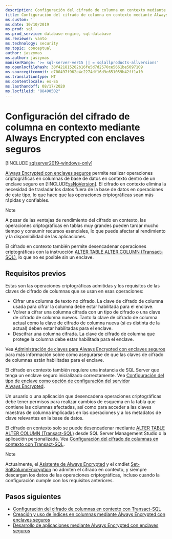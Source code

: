 ```yaml
---
description: Configuración del cifrado de columna en contexto mediante Always Encrypted con enclaves seguros
title: Configuración del cifrado de columna en contexto mediante Always Encrypted con enclaves seguros | Microsoft Docs
ms.custom: ''
ms.date: 10/10/2019
ms.prod: sql
ms.prod_service: database-engine, sql-database
ms.reviewer: vanto
ms.technology: security
ms.topic: conceptual
author: jaszymas
ms.author: jaszymas
monikerRange: '>= sql-server-ver15 || = sqlallproducts-allversions'
ms.openlocfilehash: 38f421815202b16fe5d7d2570ce5661be5097109
ms.sourcegitcommit: e700497f962e4c2274df16d9e651059b42ff1a10
ms.translationtype: HT
ms.contentlocale: es-ES
ms.lasthandoff: 08/17/2020
ms.locfileid: "88490502"
---
```

# <a name="configure-column-encryption-in-place-using-always-encrypted-with-secure-enclaves"></a>Configuración del cifrado de columna en contexto mediante Always Encrypted con enclaves seguros 
[!INCLUDE [sqlserver2019-windows-only](../../../includes/applies-to-version/sqlserver2019-windows-only.md)]

[Always Encrypted con enclaves seguros](always-encrypted-enclaves.md) permite realizar operaciones criptográficas en columnas de base de datos en contexto dentro de un enclave seguro en [!INCLUDE[ssNoVersion](../../../includes/ssnoversion-md.md)]. El cifrado en contexto elimina la necesidad de trasladar los datos fuera de la base de datos en operaciones de este tipo, lo que hace que las operaciones criptográficas sean más rápidas y confiables. 

> [!NOTE]
> A pesar de las ventajas de rendimiento del cifrado en contexto, las operaciones criptográficas en tablas muy grandes pueden tardar mucho tiempo y consumir recursos esenciales, lo que puede afectar al rendimiento y la disponibilidad de las aplicaciones.

El cifrado en contexto también permite desencadenar operaciones criptográficas con la instrucción [ALTER TABLE ALTER COLUMN (Transact-SQL)](../../../t-sql/statements/alter-table-transact-sql.md), lo que no es posible sin un enclave.

## <a name="prerequisites"></a>Requisitos previos
Estas son las operaciones criptográficas admitidas y los requisitos de las claves de cifrado de columnas que se usan en esas operaciones:
- Cifrar una columna de texto no cifrado. La clave de cifrado de columna usada para cifrar la columna debe estar habilitada para el enclave.
- Volver a cifrar una columna cifrada con un tipo de cifrado o una clave de cifrado de columna nuevos. Tanto la clave de cifrado de columna actual como la clave de cifrado de columna nueva (si es distinta de la actual) deben estar habilitadas para el enclave.
- Descifrar una columna cifrada. La clave de cifrado de columna que protege la columna debe estar habilitada para el enclave.

Vea [Administración de claves para Always Encrypted con enclaves seguros](always-encrypted-enclaves-manage-keys.md) para más información sobre cómo asegurarse de que las claves de cifrado de columnas están habilitadas para el enclave.

El cifrado en contexto también requiere una instancia de SQL Server que tenga un enclave seguro inicializado correctamente. Vea [Configuración del tipo de enclave como opción de configuración del servidor Always Encrypted](../../../database-engine/configure-windows/configure-column-encryption-enclave-type.md).

Un usuario o una aplicación que desencadena operaciones criptográficas debe tener permisos para realizar cambios de esquema en la tabla que contiene las columnas afectadas, así como para acceder a las claves maestras de columna implicadas en las operaciones y a los metadatos de clave relevantes en la base de datos.

El cifrado en contexto solo se puede desencadenar mediante [ALTER TABLE ALTER COLUMN (Transact-SQL)](../../../t-sql/statements/alter-table-transact-sql.md) desde SQL Server Management Studio o la aplicación personalizada. Vea [Configuración del cifrado de columnas en contexto con Transact-SQL](always-encrypted-enclaves-configure-encryption-tsql.md).

> [!NOTE]
> Actualmente, el [Asistente de Always Encrypted](always-encrypted-wizard.md) y el cmdlet [Set-SqlColumnEncryption](https://docs.microsoft.com/powershell/module/sqlserver/set-sqlcolumnencryption) no admiten el cifrado en contexto, y siempre descargan los datos de las operaciones criptográficas, incluso cuando la configuración cumple con los requisitos anteriores. 

## <a name="next-steps"></a>Pasos siguientes
- [Configuración del cifrado de columnas en contexto con Transact-SQL](always-encrypted-enclaves-configure-encryption-tsql.md)
- [Creación y uso de índices en columnas mediante Always Encrypted con enclaves seguros](always-encrypted-enclaves-create-use-indexes.md)
- [Desarrollo de aplicaciones mediante Always Encrypted con enclaves seguros](always-encrypted-enclaves-client-development.md)
